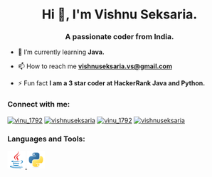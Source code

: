 <h1 align="center">Hi 👋, I'm Vishnu Seksaria.</h1>
<h3 align="center">A passionate coder from India.</h3>

- 🌱 I’m currently learning **Java.**

- 📫 How to reach me **vishnuseksaria.vs@gmail.com**

- ⚡ Fun fact **I am a 3 star coder at HackerRank Java and Python.**

<h3 align="left">Connect with me:</h3>
<p align="left">
<a href="https://twitter.com/vinu_1792" target="blank"><img align="center" src="https://raw.githubusercontent.com/rahuldkjain/github-profile-readme-generator/master/src/images/icons/Social/twitter.svg" alt="vinu_1792" height="30" width="40" /></a>
<a href="https://linkedin.com/in/vishnuseksaria" target="blank"><img align="center" src="https://raw.githubusercontent.com/rahuldkjain/github-profile-readme-generator/master/src/images/icons/Social/linked-in-alt.svg" alt="vishnuseksaria" height="30" width="40" /></a>
<a href="https://instagram.com/vinu_1792" target="blank"><img align="center" src="https://raw.githubusercontent.com/rahuldkjain/github-profile-readme-generator/master/src/images/icons/Social/instagram.svg" alt="vinu_1792" height="30" width="40" /></a>
<a href="https://www.hackerrank.com/vishnuseksaria" target="blank"><img align="center" src="https://raw.githubusercontent.com/rahuldkjain/github-profile-readme-generator/master/src/images/icons/Social/hackerrank.svg" alt="vishnuseksaria" height="30" width="40" /></a>
</p>

<h3 align="left">Languages and Tools:</h3>
<p align="left"> <a href="https://www.java.com" target="_blank"> <img src="https://raw.githubusercontent.com/devicons/devicon/master/icons/java/java-original.svg" alt="java" width="40" height="40"/> </a> <a href="https://www.python.org" target="_blank"> <img src="https://raw.githubusercontent.com/devicons/devicon/master/icons/python/python-original.svg" alt="python" width="40" height="40"/> </a> </p>
